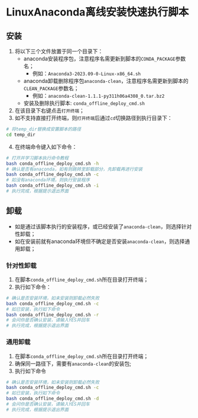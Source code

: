 
# LinuxAnaconda离线安装快速执行脚本

## 安装
1. 将以下三个文件放置于同一个目录下：
	- anaconda安装程序包，注意程序名需更新到脚本的`CONDA_PACKAGE`参数名；
	  - 例如：`Anaconda3-2023.09-0-Linux-x86_64.sh`
	- anaconda卸载删除程序包`anaconda-clean`，注意程序名需更新到脚本的`CLEAN_PACKAGE`参数名；
	  - 例如：`anaconda-clean-1.1.1-py311h06a4308_0.tar.bz2`
	- 安装及删除执行脚本: `conda_offline_deploy_cmd.sh`
2. 在该目录下右键点击`打开终端`；
3. 如不支持直接打开终端，则`打开终端`后通过`cd`切换路径到执行目录下：
```bash
# 将temp_dir替换成安置脚本的路径
cd temp_dir
```
4. 在终端命令键入如下命令：
```bash
# 打开并学习脚本执行命令教程
bash conda_offline_deploy_cmd.sh -h
# 确认是否有anaconda，如有则跳转至卸载部分，先卸载再进行安装
bash conda_offline_deploy_cmd.sh -c
# 如没有anaconda环境，则执行安装程序
bash conda_offline_deploy_cmd.sh -i
# 执行完成，根据提示退出界面
```

## 卸载
- 如是通过该脚本执行的安装程序，或已经安装了`anaconda-clean`，则选择针对性卸载；
- 如在安装前就有anaconda环境但不确定是否安装`anaconda-clean`，则选择通用卸载；

### 针对性卸载
1. 在脚本`conda_offline_deploy_cmd.sh`所在目录打开终端；
2. 执行如下命令：
```bash
# 确认是否安装环境，如未安装则卸载必然失败
bash conda_offline_deploy_cmd.sh -c
# 如已安装，执行如下命令
bash conda_offline_deploy_cmd.sh -r
# 会问你是否确认安装，请输入YES并回车
# 执行完成，根据提示退出界面
```

### 通用卸载
1. 在脚本`conda_offline_deploy_cmd.sh`所在目录打开终端；
2. 确保同一路径下，需要有`anaconda-clean`的安装包;
3. 执行如下命令
```bash
# 确认是否安装环境，如未安装则卸载必然失败
bash conda_offline_deploy_cmd.sh -c
# 如已安装，执行如下命令
bash conda_offline_deploy_cmd.sh -d
# 会问你是否确认安装，请输入YES并回车
# 执行完成，根据提示退出界面
```